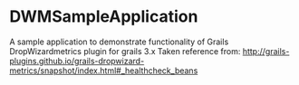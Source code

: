 # DWMSampleApplication
A sample application to demonstrate functionality of Grails DropWizardmetrics plugin for grails 3.x
Taken reference from:
http://grails-plugins.github.io/grails-dropwizard-metrics/snapshot/index.html#_healthcheck_beans
